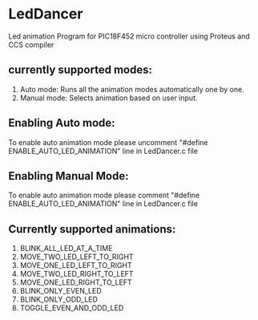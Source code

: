 # LedDancer
Led animation Program for PIC18F452 micro controller using Proteus and CCS compiler

## currently supported modes:
1. Auto mode: Runs all the animation modes automatically one by one.
2. Manual mode: Selects animation based on user input.

## Enabling Auto mode:
To enable auto animation mode please uncomment "#define ENABLE_AUTO_LED_ANIMATION" line in LedDancer.c file

## Enabling Manual Mode:
To enable auto animation mode please comment "#define ENABLE_AUTO_LED_ANIMATION" line in LedDancer.c file

## Currently supported animations:
1. BLINK_ALL_LED_AT_A_TIME
2. MOVE_TWO_LED_LEFT_TO_RIGHT
3. MOVE_ONE_LED_LEFT_TO_RIGHT
4. MOVE_TWO_LED_RIGHT_TO_LEFT
5. MOVE_ONE_LED_RIGHT_TO_LEFT
6. BLINK_ONLY_EVEN_LED
7. BLINK_ONLY_ODD_LED
8. TOGGLE_EVEN_AND_ODD_LED
